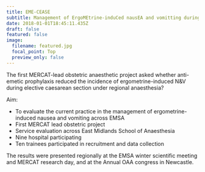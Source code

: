 ```yaml
---
title: EME-CEASE
subtitle: Management of ErgoMEtrine-induCed nausEA and vomitting during ceaCarean section under rEgional anaesthesia
date: 2018-01-01T18:45:11.435Z
draft: false
featured: false
image:
  filename: featured.jpg
  focal_point: Top
  preview_only: false
---
```

The first MERCAT-lead obstetric anaesthetic project asked whether anti-emetic prophylaxis reduced the incidence of ergometrine-induced N&V during elective caesarean section under regional anaesthesia?

Aim:
* To evaluate the  current practice in the management  of ergometrine-induced nausea and vomiting across EMSA
* First MERCAT lead obstetric project
* Service evaluation across East Midlands School of Anaesthesia
* Nine hospital participating
* Ten trainees participated in recruitment and data collection

The results were presented regionally at the EMSA winter scientific meeting and MERCAT research day, and at the Annual OAA congress in Newcastle.
